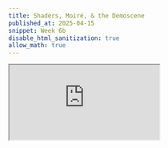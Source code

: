 ```yaml
---
title: Shaders, Moiré, & the Demoscene
published_at: 2025-04-15
snippet: Week 6b
disable_html_sanitization: true
allow_math: true
---
```


<iframe id="sketch" src="https://editor.p5js.org/Ranianazz/full/BUxKnC-V6"></iframe>

<script type="module">

    const iframe  = document.getElementById ("sketch")
    iframe.width  = iframe.parentNode.scrollWidth
    iframe.height = iframe.width * 9 / 16 + 42

</script>
